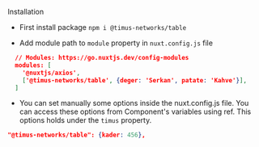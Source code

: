 Installation

- First install package
  `npm i @timus-networks/table`

- Add module path to `module` property in `nuxt.config.js` file

```json
  // Modules: https://go.nuxtjs.dev/config-modules
  modules: [
    '@nuxtjs/axios',
    ['@timus-networks/table', {deger: 'Serkan', patate: 'Kahve'}],
  ]
```

- You can set manually some options inside the nuxt.config.js file. You can access these options from Component's variables using ref. This options holds under the `timus` property.

```json
"@timus-networks/table": {kader: 456},
```
